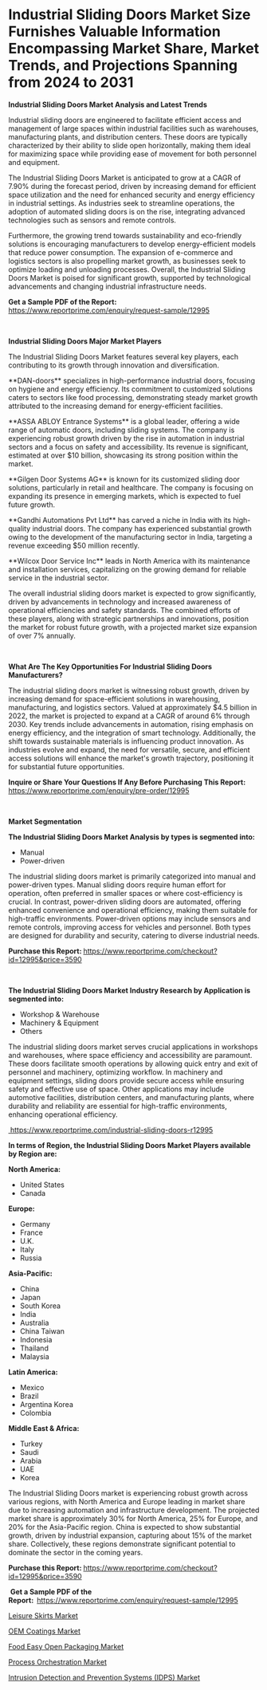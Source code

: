 <p><h1>Industrial Sliding Doors Market Size Furnishes Valuable Information Encompassing Market Share, Market Trends, and Projections Spanning from 2024 to 2031</h1></p><p><strong>Industrial Sliding Doors Market Analysis and Latest Trends</strong></p>
<p><p>Industrial sliding doors are engineered to facilitate efficient access and management of large spaces within industrial facilities such as warehouses, manufacturing plants, and distribution centers. These doors are typically characterized by their ability to slide open horizontally, making them ideal for maximizing space while providing ease of movement for both personnel and equipment. </p><p>The Industrial Sliding Doors Market is anticipated to grow at a CAGR of 7.90% during the forecast period, driven by increasing demand for efficient space utilization and the need for enhanced security and energy efficiency in industrial settings. As industries seek to streamline operations, the adoption of automated sliding doors is on the rise, integrating advanced technologies such as sensors and remote controls. </p><p>Furthermore, the growing trend towards sustainability and eco-friendly solutions is encouraging manufacturers to develop energy-efficient models that reduce power consumption. The expansion of e-commerce and logistics sectors is also propelling market growth, as businesses seek to optimize loading and unloading processes. Overall, the Industrial Sliding Doors Market is poised for significant growth, supported by technological advancements and changing industrial infrastructure needs.</p></p>
<p><strong>Get a Sample PDF of the Report:&nbsp;</strong> <a href="https://www.reportprime.com/enquiry/request-sample/12995">https://www.reportprime.com/enquiry/request-sample/12995</a></p>
<p>&nbsp;</p>
<p><strong>Industrial Sliding Doors Major Market Players</strong></p>
<p><p>The Industrial Sliding Doors Market features several key players, each contributing to its growth through innovation and diversification. </p><p>**DAN-doors** specializes in high-performance industrial doors, focusing on hygiene and energy efficiency. Its commitment to customized solutions caters to sectors like food processing, demonstrating steady market growth attributed to the increasing demand for energy-efficient facilities.</p><p>**ASSA ABLOY Entrance Systems** is a global leader, offering a wide range of automatic doors, including sliding systems. The company is experiencing robust growth driven by the rise in automation in industrial sectors and a focus on safety and accessibility. Its revenue is significant, estimated at over $10 billion, showcasing its strong position within the market.</p><p>**Gilgen Door Systems AG** is known for its customized sliding door solutions, particularly in retail and healthcare. The company is focusing on expanding its presence in emerging markets, which is expected to fuel future growth. </p><p>**Gandhi Automations Pvt Ltd** has carved a niche in India with its high-quality industrial doors. The company has experienced substantial growth owing to the development of the manufacturing sector in India, targeting a revenue exceeding $50 million recently.</p><p>**Wilcox Door Service Inc** leads in North America with its maintenance and installation services, capitalizing on the growing demand for reliable service in the industrial sector. </p><p>The overall industrial sliding doors market is expected to grow significantly, driven by advancements in technology and increased awareness of operational efficiencies and safety standards. The combined efforts of these players, along with strategic partnerships and innovations, position the market for robust future growth, with a projected market size expansion of over 7% annually.</p></p>
<p>&nbsp;</p>
<p><strong>What Are The Key Opportunities For Industrial Sliding Doors Manufacturers?</strong></p>
<p><p>The industrial sliding doors market is witnessing robust growth, driven by increasing demand for space-efficient solutions in warehousing, manufacturing, and logistics sectors. Valued at approximately $4.5 billion in 2022, the market is projected to expand at a CAGR of around 6% through 2030. Key trends include advancements in automation, rising emphasis on energy efficiency, and the integration of smart technology. Additionally, the shift towards sustainable materials is influencing product innovation. As industries evolve and expand, the need for versatile, secure, and efficient access solutions will enhance the market's growth trajectory, positioning it for substantial future opportunities.</p></p>
<p><strong>Inquire or Share Your Questions If Any Before Purchasing This Report:</strong> <a href="https://www.reportprime.com/enquiry/pre-order/12995">https://www.reportprime.com/enquiry/pre-order/12995</a></p>
<p>&nbsp;</p>
<p><strong>Market Segmentation</strong></p>
<p><strong>The Industrial Sliding Doors Market Analysis by types is segmented into:</strong></p>
<p><ul><li>Manual</li><li>Power-driven</li></ul></p>
<p><p>The industrial sliding doors market is primarily categorized into manual and power-driven types. Manual sliding doors require human effort for operation, often preferred in smaller spaces or where cost-efficiency is crucial. In contrast, power-driven sliding doors are automated, offering enhanced convenience and operational efficiency, making them suitable for high-traffic environments. Power-driven options may include sensors and remote controls, improving access for vehicles and personnel. Both types are designed for durability and security, catering to diverse industrial needs.</p></p>
<p><strong>Purchase this Report:&nbsp;</strong><a href="https://www.reportprime.com/checkout?id=12995&price=3590">https://www.reportprime.com/checkout?id=12995&price=3590</a></p>
<p>&nbsp;</p>
<p><strong>The Industrial Sliding Doors Market Industry Research by Application is segmented into:</strong></p>
<p><ul><li>Workshop & Warehouse</li><li>Machinery & Equipment</li><li>Others</li></ul></p>
<p><p>The industrial sliding doors market serves crucial applications in workshops and warehouses, where space efficiency and accessibility are paramount. These doors facilitate smooth operations by allowing quick entry and exit of personnel and machinery, optimizing workflow. In machinery and equipment settings, sliding doors provide secure access while ensuring safety and effective use of space. Other applications may include automotive facilities, distribution centers, and manufacturing plants, where durability and reliability are essential for high-traffic environments, enhancing operational efficiency.</p></p>
<p><a href="https://www.reportprime.com/industrial-sliding-doors-r12995">&nbsp;https://www.reportprime.com/industrial-sliding-doors-r12995</a></p>
<p><strong>In terms of Region, the Industrial Sliding Doors Market Players available by Region are:</strong></p>
<p>
    <p> <strong> North America: </strong>
        <ul>
            <li>United States</li>
            <li>Canada</li>
        </ul>
        </p> 
    <p> <strong> Europe: </strong>
        <ul>
            <li>Germany</li>
            <li>France</li>
            <li>U.K.</li>
            <li>Italy</li>
            <li>Russia</li>
        </ul>
        </p> 
    <p> <strong> Asia-Pacific: </strong>
        <ul>
            <li>China</li>
            <li>Japan</li>
            <li>South Korea</li>
            <li>India</li>
            <li>Australia</li>
            <li>China Taiwan</li>
            <li>Indonesia</li>
            <li>Thailand</li>
            <li>Malaysia</li>
        </ul>
        </p> 
    <p> <strong> Latin America: </strong>
        <ul>
            <li>Mexico</li>
            <li>Brazil</li>
            <li>Argentina Korea</li>
            <li>Colombia</li>
        </ul>
        </p> 
    <p> <strong> Middle East & Africa: </strong>
        <ul>
            <li>Turkey</li>
            <li>Saudi</li>
            <li>Arabia</li>
            <li>UAE</li>
            <li>Korea</li>
        </ul>
    </p>
    </p>
<p><p>The Industrial Sliding Doors market is experiencing robust growth across various regions, with North America and Europe leading in market share due to increasing automation and infrastructure development. The projected market share is approximately 30% for North America, 25% for Europe, and 20% for the Asia-Pacific region. China is expected to show substantial growth, driven by industrial expansion, capturing about 15% of the market share. Collectively, these regions demonstrate significant potential to dominate the sector in the coming years.</p></p>
<p><strong>Purchase this Report: </strong><a href="https://www.reportprime.com/checkout?id=12995&price=3590">https://www.reportprime.com/checkout?id=12995&price=3590</a></p>
<p>&nbsp;<strong>Get a Sample PDF of the Report:&nbsp;&nbsp;</strong><a href="https://www.reportprime.com/enquiry/request-sample/12995">https://www.reportprime.com/enquiry/request-sample/12995</a></p>
<p><strong></strong></p>
<p><p><a href="https://issuu.com/reportprime-2/docs/leisure-skirts-market-size-2030.ppt_612db36d24c3d2">Leisure Skirts Market</a></p><p><a href="https://www.linkedin.com/pulse/global-oem-coatings-market-analysis-trends-forecasts-growth-t5fcf?trackingId=qBpfGrLGTSe5EUGyuGHx5w%3D%3D">OEM Coatings Market</a></p><p><a href="https://issuu.com/reportprime-2/docs/food-easy-open-packaging-market-siz_aa0325a9391f81">Food Easy Open Packaging Market</a></p><p><a href="https://medium.com/@henrysullivan626/process-orchestration-market-market-segmentation-geographical-regions-and-market-forcast-till-19eb8a33f216">Process Orchestration Market</a></p><p><a href="https://medium.com/@tracey.gray97887/navigating-the-intrusion-detection-and-prevention-systems-idps-market-expert-analysis-and-market-a475ec29682e">Intrusion Detection and Prevention Systems (IDPS) Market</a></p></p>